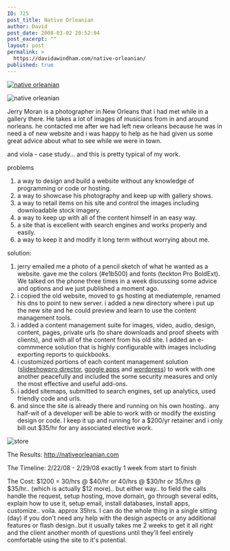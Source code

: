 ```yaml
---
ID: 725
post_title: Native Orleanian
author: David
post_date: 2008-03-02 20:52:04
post_excerpt: ""
layout: post
permalink: >
  https://davidawindham.com/native-orleanian/
published: true
---
```

<a href="http://www.nativeorleanian.com"><img src="http://davidawindham.com/images/jerrymoran.png" alt="native orleanian" /></a>

<img src="http://nativeorleanian.com/images/rec3.png" alt="native orleanian" />

Jerry Moran is a photographer in New Orleans that i had met while in a gallery there. He takes a lot of images of musicians from in and around norleans.  he contacted me after we had left new orleans because he was in need a of new website and i was happy to help as he had given us some great advice about what to see while we were in town.

and viola - case study... and this is pretty typical of my work.


problems
1) a way to design and build a website without any knowledge of programming or code or hosting.
2) a way to showcase his photography and keep up with gallery shows.
3) a way to retail items on his site and control the images including downloadable stock imagery.
4) a way to keep up with all of the content himself in an easy way.
5) a site that is excellent with search engines and works properly and easily.
6) a way to keep it and modify it long term without worrying about me.


solution:
1) jerry emailed me a photo of a pencil sketch of what he wanted as a website. gave me the colors (#e1b500) and fonts (teckton Pro BoldExt).  We talked on the phone three times in a week discussing some advice and options and we just published a moment ago.
2) i copied the old website, moved to gs hosting at mediatemple, renamed his dns to point to new server. i added a new directory where i put up the new site and he could preview and learn to use the content management tools.
3) i added a content management suite for images, video, audio, design, content, pages, private urls (to share downloads and proof sheets with clients), and with all of the content from his old site. I added an e-commmerce solution that is highly configurable with images including exporting reports to quickbooks.
4) i customized portions of each content management solution (<a href="http://slideshowpro.net/products/slideshowpro_director/slideshowpro_director">slideshowpro director</a>, <a href="http://www.google.com/a/help/intl/en/index.html">google apps</a> and <a href="http://wordpress.org/">wordpress</a>) to work with one another peacefully and included the some security measures and only the most effective and useful add-ons.
5) i added sitemaps, submitted to search engines, set up analytics, used friendly code and urls.
6) and since the site is already there and running on his own hosting.. any half-wit of a developer will be able to work with or modify the existing design or code.  I keep it up and running for a $200/yr retainer and i only bill out $35/hr for any associated elective work.
<img src="http://nativeorleanian.com/images/store.png" alt="store" />

The Results:
<a href="http://www.nativeorleanian.com">http://nativeorleanian.com</a>

The Timeline:
2/22/08 - 2/29/08
exactly 1 week from start to finish

The Cost:
$1200 = 30/hrs @ $40/hr or 40/hrs @ $30/hr or 35/hrs @ $35/hr.. (which is actually $12 more).. but either way.. to field the calls handle the request, setup hosting, move domain, go through several edits, explain how to use it, setup email, install databases, install apps, customize.. voila. approx 35hrs.  I can do the whole thing in a single sitting (day) if you don't need any help with the design aspects or any additional features or flash design..but it usually takes me 2 weeks to get it all right and the client another month of questions until they'll feel entirely comfortable using the site to it's potential.
